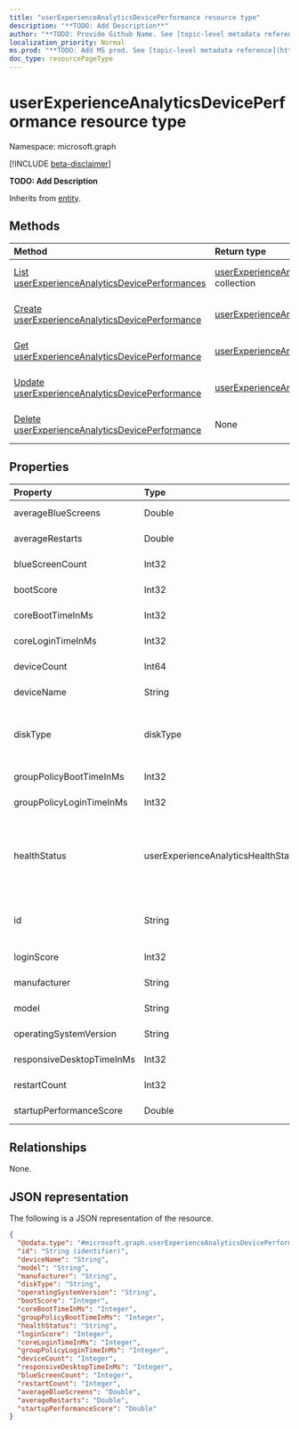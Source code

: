 ```yaml
---
title: "userExperienceAnalyticsDevicePerformance resource type"
description: "**TODO: Add Description**"
author: "**TODO: Provide Github Name. See [topic-level metadata reference](https://msgo.azurewebsites.net/add/document/guidelines/metadata.html#topic-level-metadata)**"
localization_priority: Normal
ms.prod: "**TODO: Add MS prod. See [topic-level metadata reference](https://msgo.azurewebsites.net/add/document/guidelines/metadata.html#topic-level-metadata)**"
doc_type: resourcePageType
---
```


# userExperienceAnalyticsDevicePerformance resource type

Namespace: microsoft.graph

[!INCLUDE [beta-disclaimer](../../includes/beta-disclaimer.md)]

**TODO: Add Description**


Inherits from [entity](../resources/entity.md).

## Methods
|Method|Return type|Description|
|:---|:---|:---|
|[List userExperienceAnalyticsDevicePerformances](../api/intune-userexperienceanalyticsdeviceperformance-list.md)|[userExperienceAnalyticsDevicePerformance](../resources/intune-userexperienceanalyticsdeviceperformance.md) collection|Get a list of the [userExperienceAnalyticsDevicePerformance](../resources/intune-userexperienceanalyticsdeviceperformance.md) objects and their properties.|
|[Create userExperienceAnalyticsDevicePerformance](../api/intune-userexperienceanalyticsdeviceperformance-create.md)|[userExperienceAnalyticsDevicePerformance](../resources/intune-userexperienceanalyticsdeviceperformance.md)|Create a new [userExperienceAnalyticsDevicePerformance](../resources/intune-userexperienceanalyticsdeviceperformance.md) object.|
|[Get userExperienceAnalyticsDevicePerformance](../api/intune-userexperienceanalyticsdeviceperformance-get.md)|[userExperienceAnalyticsDevicePerformance](../resources/intune-userexperienceanalyticsdeviceperformance.md)|Read the properties and relationships of a [userExperienceAnalyticsDevicePerformance](../resources/intune-userexperienceanalyticsdeviceperformance.md) object.|
|[Update userExperienceAnalyticsDevicePerformance](../api/intune-userexperienceanalyticsdeviceperformance-update.md)|[userExperienceAnalyticsDevicePerformance](../resources/intune-userexperienceanalyticsdeviceperformance.md)|Update the properties of a [userExperienceAnalyticsDevicePerformance](../resources/intune-userexperienceanalyticsdeviceperformance.md) object.|
|[Delete userExperienceAnalyticsDevicePerformance](../api/intune-userexperienceanalyticsdeviceperformance-delete.md)|None|Deletes a [userExperienceAnalyticsDevicePerformance](../resources/intune-userexperienceanalyticsdeviceperformance.md) object.|

## Properties
|Property|Type|Description|
|:---|:---|:---|
|averageBlueScreens|Double|**TODO: Add Description**|
|averageRestarts|Double|**TODO: Add Description**|
|blueScreenCount|Int32|**TODO: Add Description**|
|bootScore|Int32|**TODO: Add Description**|
|coreBootTimeInMs|Int32|**TODO: Add Description**|
|coreLoginTimeInMs|Int32|**TODO: Add Description**|
|deviceCount|Int64|**TODO: Add Description**|
|deviceName|String|**TODO: Add Description**|
|diskType|diskType|**TODO: Add Description**. Possible values are: `unkown`, `hdd`, `ssd`.|
|groupPolicyBootTimeInMs|Int32|**TODO: Add Description**|
|groupPolicyLoginTimeInMs|Int32|**TODO: Add Description**|
|healthStatus|userExperienceAnalyticsHealthState|**TODO: Add Description**. Possible values are: `unknown`, `insufficientData`, `needsAttention`, `meetingGoals`.|
|id|String|**TODO: Add Description** Inherited from [entity](../resources/entity.md).|
|loginScore|Int32|**TODO: Add Description**|
|manufacturer|String|**TODO: Add Description**|
|model|String|**TODO: Add Description**|
|operatingSystemVersion|String|**TODO: Add Description**|
|responsiveDesktopTimeInMs|Int32|**TODO: Add Description**|
|restartCount|Int32|**TODO: Add Description**|
|startupPerformanceScore|Double|**TODO: Add Description**|

## Relationships
None.

## JSON representation
The following is a JSON representation of the resource.
<!-- {
  "blockType": "resource",
  "keyProperty": "id",
  "@odata.type": "microsoft.graph.userExperienceAnalyticsDevicePerformance",
  "baseType": "microsoft.graph.entity",
  "openType": false
}
-->
``` json
{
  "@odata.type": "#microsoft.graph.userExperienceAnalyticsDevicePerformance",
  "id": "String (identifier)",
  "deviceName": "String",
  "model": "String",
  "manufacturer": "String",
  "diskType": "String",
  "operatingSystemVersion": "String",
  "bootScore": "Integer",
  "coreBootTimeInMs": "Integer",
  "groupPolicyBootTimeInMs": "Integer",
  "healthStatus": "String",
  "loginScore": "Integer",
  "coreLoginTimeInMs": "Integer",
  "groupPolicyLoginTimeInMs": "Integer",
  "deviceCount": "Integer",
  "responsiveDesktopTimeInMs": "Integer",
  "blueScreenCount": "Integer",
  "restartCount": "Integer",
  "averageBlueScreens": "Double",
  "averageRestarts": "Double",
  "startupPerformanceScore": "Double"
}
```

